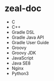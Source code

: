 # zeal-doc
+ C
+ C++
+ Gradle DSL
+ Gradle Java API
+ Gradle User Guide
+ Groovy
+ Groovy JDK
+ JavaScript
+ Java SE8
+ Nginx
+ Python3
